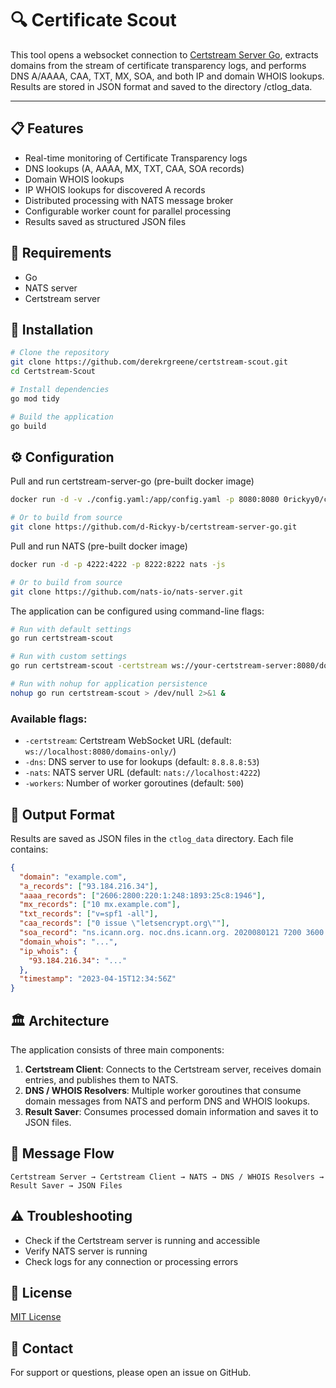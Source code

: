 # 🔍 Certificate Scout

This tool opens a websocket connection to [Certstream Server Go](https://github.com/d-Rickyy-b/certstream-server-go), extracts domains from the stream of certificate transparency logs, and performs DNS A/AAAA, CAA, TXT, MX, SOA, and both IP and domain WHOIS lookups. Results are stored in JSON format and saved to the directory /ctlog_data.

---

## 📋 Features

- Real-time monitoring of Certificate Transparency logs
- DNS lookups (A, AAAA, MX, TXT, CAA, SOA records)
- Domain WHOIS lookups
- IP WHOIS lookups for discovered A records
- Distributed processing with NATS message broker
- Configurable worker count for parallel processing
- Results saved as structured JSON files

## 🔧 Requirements

- Go
- NATS server
- Certstream server

## 🚀 Installation

```bash
# Clone the repository
git clone https://github.com/derekrgreene/certstream-scout.git
cd Certstream-Scout

# Install dependencies
go mod tidy

# Build the application
go build
```

## ⚙️ Configuration

Pull and run certstream-server-go (pre-built docker image)
```bash
docker run -d -v ./config.yaml:/app/config.yaml -p 8080:8080 0rickyy0/certstream-server-go

# Or to build from source 
git clone https://github.com/d-Rickyy-b/certstream-server-go.git
```

Pull and run NATS (pre-built docker image)
```bash
docker run -d -p 4222:4222 -p 8222:8222 nats -js

# Or to build from source 
git clone https://github.com/nats-io/nats-server.git
```

The application can be configured using command-line flags:

```bash
# Run with default settings
go run certstream-scout

# Run with custom settings
go run certstream-scout -certstream ws://your-certstream-server:8080/domains-only/ -dns 1.1.1.1:53 -nats nats://your-nats-server:4222 -workers 50

# Run with nohup for application persistence
nohup go run certstream-scout > /dev/null 2>&1 &
```

### Available flags:

- `-certstream`: Certstream WebSocket URL (default: `ws://localhost:8080/domains-only/`)
- `-dns`: DNS server to use for lookups (default: `8.8.8.8:53`)
- `-nats`: NATS server URL (default: `nats://localhost:4222`)
- `-workers`: Number of worker goroutines (default: `500`)

## 📂 Output Format

Results are saved as JSON files in the `ctlog_data` directory. Each file contains:

```json
{
  "domain": "example.com",
  "a_records": ["93.184.216.34"],
  "aaaa_records": ["2606:2800:220:1:248:1893:25c8:1946"],
  "mx_records": ["10 mx.example.com"],
  "txt_records": ["v=spf1 -all"],
  "caa_records": ["0 issue \"letsencrypt.org\""],
  "soa_record": "ns.icann.org. noc.dns.icann.org. 2020080121 7200 3600 1209600 3600",
  "domain_whois": "...",
  "ip_whois": {
    "93.184.216.34": "..."
  },
  "timestamp": "2023-04-15T12:34:56Z"
}
```

## 🏛️ Architecture

The application consists of three main components:

1. **Certstream Client**: Connects to the Certstream server, receives domain entries, and publishes them to NATS.
2. **DNS / WHOIS Resolvers**: Multiple worker goroutines that consume domain messages from NATS and perform DNS and WHOIS lookups.
3. **Result Saver**: Consumes processed domain information and saves it to JSON files.

## 🔄 Message Flow

```
Certstream Server → Certstream Client → NATS → DNS / WHOIS Resolvers → Result Saver → JSON Files
```

## ⚠️ Troubleshooting

- Check if the Certstream server is running and accessible
- Verify NATS server is running
- Check logs for any connection or processing errors

## 📝 License

[MIT License](LICENSE)

## 📧 Contact

For support or questions, please open an issue on GitHub.
